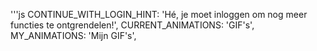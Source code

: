 '''js
CONTINUE_WITH_LOGIN_HINT: 'Hé, je moet inloggen om nog meer functies te ontgrendelen!',
CURRENT_ANIMATIONS: 'GIF's',
MY_ANIMATIONS: 'Mijn GIF's',
```
